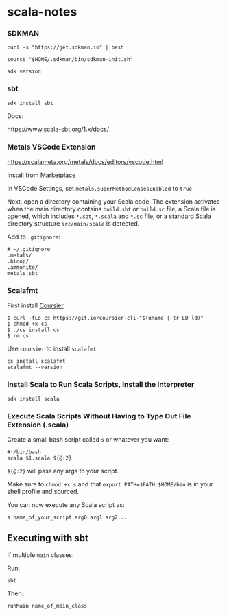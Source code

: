 # scala-notes

### SDKMAN

```
curl -s "https://get.sdkman.io" | bash

source "$HOME/.sdkman/bin/sdkman-init.sh"

sdk version
```

### sbt

```
sdk install sbt
```

Docs:

https://www.scala-sbt.org/1.x/docs/

### Metals VSCode Extension

https://scalameta.org/metals/docs/editors/vscode.html

Install from [Marketplace](https://marketplace.visualstudio.com/items?itemName=scalameta.metals)

In VSCode Settings, set `metals.superMethodLensesEnabled` to `true`

Next, open a directory containing your Scala code. The extension activates when the main directory contains `build.sbt` or `build.sc` file, a Scala file is opened, which includes `*.sbt`, `*.scala` and `*.sc` file, or a standard Scala directory structure `src/main/scala` is detected.

Add to `.gitignore`:

```
# ~/.gitignore
.metals/
.bloop/
.ammonite/
metals.sbt
```

### Scalafmt

First install [Coursier](https://get-coursier.io/docs/cli-installation)

```
$ curl -fLo cs https://git.io/coursier-cli-"$(uname | tr LD ld)"
$ chmod +x cs
$ ./cs install cs
$ rm cs
```

Use `coursier` to install `scalafmt`

```
cs install scalafmt
scalafmt --version
```
### Install Scala to Run Scala Scripts, Install the Interpreter

```
sdk install scala
```

### Execute Scala Scripts Without Having to Type Out File Extension (.scala)

Create a small bash script called `s` or whatever you want:

```
#!/bin/bash
scala $1.scala ${@:2}
```

`${@:2}` will pass any args to your script.

Make sure to `chmod +x s` and that `export PATH=$PATH:$HOME/bin` is in your shell profile and sourced.

You can now execute any Scala script as:

```
s name_of_your_script arg0 arg1 arg2...
```

## Executing with sbt

If multiple `main` classes:

Run:

`sbt`

Then:

`runMain name_of_main_class`
